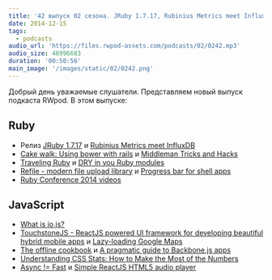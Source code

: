 ```yaml
---
title: '42 выпуск 02 сезона. JRuby 1.7.17, Rubinius Metrics meet InfluxDB, Traveling Ruby, TouchstoneJS, The offline cookbook и прочее'
date: 2014-12-15
tags:
  - podcasts
audio_url: 'https://files.rwpod-assets.com/podcasts/02/0242.mp3'
audio_size: 48996683
duration: '00:50:56'
main_image: '/images/static/02/0242.png'
---
```


Добрый день уважаемые слушатели. Представляем новый выпуск подкаста RWpod. В этом выпуске:

## Ruby

- Релиз [JRuby 1.7.17](http://jruby.org/2014/12/09/jruby-1-7-17.html) и [Rubinius Metrics meet InfluxDB](http://rubini.us/2014/12/10/rubinius-metrics-meets-influxdb/)
- [Cake walk: Using bower with rails](http://crypt.codemancers.com/posts/2014-12-10-bower-with-rails/) и [Middleman Tricks and Hacks](http://willschenk.com/middleman-tricks-and-hacks/)
- [Traveling Ruby](http://phusion.github.io/traveling-ruby/) и [DRY in you Ruby modules](https://medium.com/@KamilLelonek/ruby-module-tricks-and-gravatar-url-generator-56235cb73403)
- [Refile - modern file upload library](https://github.com/elabs/refile) и [Progress bar for shell apps](http://shiroyasha.github.io/progressbar-for-shell-apps.html)
- [Ruby Conference 2014 videos](http://confreaks.com/events/RubyConf2014)

## JavaScript

- [What is io.js?](http://blog.izs.me/post/104685388058/io-js)
- [TouchstoneJS - ReactJS powered UI framework for developing beautiful hybrid mobile apps](http://touchstonejs.io/) и [Lazy-loading Google Maps](http://osvaldas.info/lazy-loading-google-maps)
- [The offline cookbook](http://jakearchibald.com/2014/offline-cookbook/) и [A pragmatic guide to Backbone.js apps](http://pragmatic-backbone.com/)
- [Understanding CSS Stats: How to Make the Most of the Numbers](http://webdesign.tutsplus.com/tutorials/understanding-css-stats-how-to-make-the-most-of-the-numbers--cms-22756)
- [Async != Fast](http://dev.hubspot.com/blog/async-fast) и [Simple ReactJS HTML5 audio player](https://chadpaulson.github.io/react-cassette-player/)
